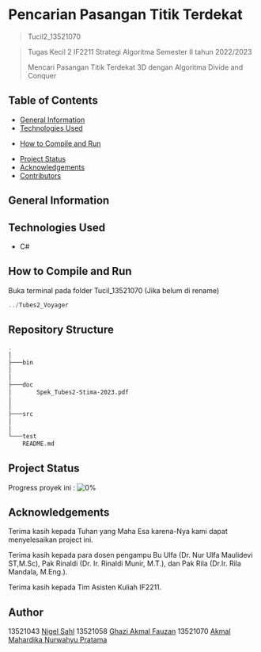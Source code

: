 # Pencarian Pasangan Titik Terdekat
> Tucil2_13521070

> Tugas Kecil 2 IF2211 Strategi Algoritma Semester II tahun 2022/2023
> 
> Mencari Pasangan Titik Terdekat 3D dengan Algoritma Divide and Conquer

<!-- CallBack Function -->
## Table of Contents
* [General Information](#General-Information)
* [Technologies Used](#Technologies-Used)
<!-- * [Setup](#setup) -->
* [How to Compile and Run](#how-to-compile-and-run)
<!-- * [Example Program Test](#Example-Program-Test) -->
* [Project Status](#project-status)
* [Acknowledgements](#acknowledgements)
* [Contributors](#contributors)
<!-- * [Acknowledgements](#acknowledgements) -->

<!-- Adreas Bara Timur -->
## General Information

## Technologies Used
- C#

<!-- ## Setup -->
<!-- ### Prerequisite
### Instalation -->

## How to Compile and Run
Buka terminal pada folder Tucil_13521070 (Jika belum di rename)
```powerShell
../Tubes2_Voyager
```
<!-- ## Example Program Test -->

## Repository Structure
```bash
.
│
├───bin
│
│  
├───doc
│       Spek_Tubes2-Stima-2023.pdf
│
│
├───src  
│       
│
└───test
    README.md
```


## Project Status
Progress proyek ini : ![0%](https://geps.dev/progress/10)


## Acknowledgements
Terima kasih kepada Tuhan yang Maha Esa karena-Nya kami dapat menyelesaikan project ini.

Terima kasih kepada para dosen pengampu 
    Bu Ulfa (Dr. Nur Ulfa Maulidevi ST,M.Sc),
    Pak Rinaldi (Dr. Ir. Rinaldi Munir, M.T.), dan 
    Pak Rila (Dr.Ir. Rila Mandala, M.Eng.).

Terima kasih kepada Tim Asisten Kuliah IF2211.

## Author
13521043 [Nigel Sahl](https://github.com/NerbFox)
13521058 [Ghazi Akmal Fauzan](https://github.com/ghaziakmalf)
13521070 [Akmal Mahardika Nurwahyu Pratama](https://github.com/akmaldika)

